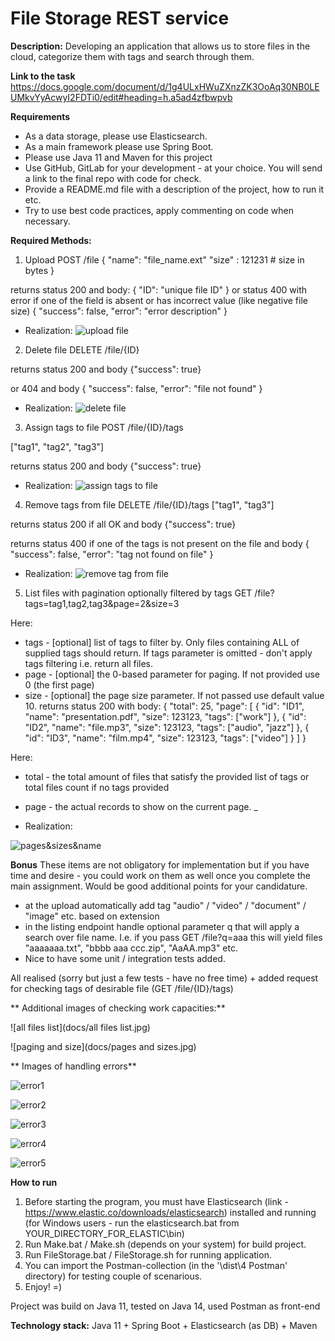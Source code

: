 # File Storage REST service

**Description:**
  Developing an application that allows us to store files in the cloud, categorize them with tags and search through them.
  
**Link to the task**
  https://docs.google.com/document/d/1g4ULxHWuZXnzZK3OoAq30NB0LEUMkvYyAcwyI2FDTi0/edit#heading=h.a5ad4zfbwpvb

**Requirements**
* As a data storage, please use Elasticsearch.
* As a main framework please use Spring Boot.
* Please use Java 11 and Maven for this project
* Use GitHub, GitLab for your development - at your choice. You will send a link to the final repo with code for check.
* Provide a README.md file with a description of the project, how to run it etc.
* Try to use best code practices, apply commenting on code when necessary.

**Required Methods:**
1. Upload 
POST /file
{
   "name": "file_name.ext"
   "size" : 121231                           # size in bytes
}

returns status 200 and body:
{
   "ID": "unique file ID"
}
or status 400 with error if one of the field is absent or has incorrect value (like negative file size)
{
  "success": false,
  "error": "error description"
}

* Realization:
![upload file](docs/upload.jpg)

2. Delete file
DELETE  /file/{ID}

returns status 200 and body
{"success": true}

or 404 and body
{
  "success": false,
  "error": "file not found"
}

* Realization:
![delete file](docs/delete.jpg)

3. Assign tags to file
POST /file/{ID}/tags

["tag1", "tag2", "tag3"]

returns status 200 and body
{"success": true}

* Realization:
![assign tags to file](docs/assign.jpg)

4. Remove tags from file
DELETE /file/{ID}/tags
["tag1", "tag3"]

returns status 200 if all OK and body
{"success": true}

returns status 400 if one of the tags is not present on the file and body
{
  "success": false,
  "error": "tag not found on file"
}

* Realization:
![remove tag from file](docs/remove-tag.jpg)

5. List files with pagination optionally filtered by tags
GET /file?tags=tag1,tag2,tag3&page=2&size=3

Here:
* tags - [optional] list of tags to filter by. Only files containing ALL of supplied tags should return. If tags parameter is omitted - don't apply tags filtering i.e. return all files.
* page - [optional] the 0-based parameter for paging. If not provided use 0 (the first page)
* size - [optional] the page size parameter. If not passed use default value 10.
returns status 200 with body:
{
   "total": 25,
   "page": [
       {
          "id": "ID1",
          "name": "presentation.pdf",
          "size": 123123,
          "tags": ["work"]
       },
       {
          "id": "ID2",
          "name": "file.mp3",
          "size": 123123,
          "tags": ["audio", "jazz"]
       },
       {
          "id": "ID3",
          "name": "film.mp4",
          "size": 123123,
          "tags": ["video"]
       }
   ]
}

Here:
* total - the total amount of files that satisfy the provided list of tags or total files count if no tags provided
* page - the actual records to show on the current page.
_

* Realization:

![pages&sizes&name](docs/pages&sizes&name.jpg)

**Bonus**
These items are not obligatory for implementation but if you have time and desire - you could work on them as well once you complete the main assignment. Would be good additional points for your candidature.
* at the upload automatically add tag "audio" / "video" / "document" / "image" etc. based on extension
* in the listing endpoint handle optional parameter q that will apply a search over file name. I.e. if you pass GET /file?q=aaa this will yield files "aaaaaaa.txt", "bbbb aaa ccc.zip", "AaAA.mp3" etc.
* Nice to have some unit / integration tests added.

All realised (sorry but just a few tests - have no free time) + added request for checking tags of desirable file (GET /file/{ID}/tags)


** Additional images of checking work capacities:**

![all files list](docs/all files list.jpg)

![paging and size](docs/pages and sizes.jpg)


** Images of handling errors**

![error1](docs/error1.jpg)

![error2](docs/error2.jpg)

![error3](docs/error3.jpg)

![error4](docs/error4.jpg)

![error5](docs/error5.jpg)

**How to run**
1. Before starting the program, you must have Elasticsearch (link - https://www.elastic.co/downloads/elasticsearch) installed and running (for Windows users - run the elasticsearch.bat from YOUR_DIRECTORY_FOR_ELASTIC\bin\)
2. Run Make.bat / Make.sh (depends on your system) for build project.
3. Run FileStorage.bat / FileStorage.sh for running application.
4. You can import the Postman-collection (in the '\dist\4 Postman' directory) for testing couple of scenarious. 
5. Enjoy! =)

Project was build on Java 11, tested on Java 14, used Postman as front-end

**Technology stack:**
Java 11 + Spring Boot + Elasticsearch (as DB) + Maven

